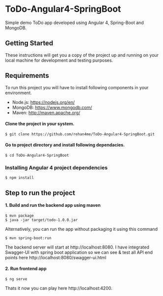 # ToDo-Angular4-SpringBoot

Simple demo ToDo app developed using Angular 4, Spring-Boot and MongoDB.

## Getting Started
These instructions will get you a copy of the project up and running on your local machine for development and testing purposes.

## Requirements
To run this project you will have to install following components in your environment.

- Node.js: https://nodejs.org/en/
- MongoDB: https://www.mongodb.com/
- Maven: http://maven.apache.org/

#### Clone the project in your system.

```
$ git clone https://github.com/rehan4me/ToDo-Angular4-SpringBoot.git
```

#### Go to project directory and install following dependacies.

```
$ cd ToDo-Angular4-SpringBoot
```

### Installing Angular 4 project dependencies

```
$ npm install
```

## Step to run the project
#### 1. Build and run the backend app using maven

```
$ mvn package 
$ java -jar target/todo-1.0.0.jar
```
Alternatively, you can run the app without packaging it using this command
```
$ mvn spring-boot:run
```
The backend server will start at http://localhost:8080. I have integrated Swagger-UI with spring boot application so we can see & test all API end points here http://localhost:8080/swagger-ui.html


#### 2. Run frontend app 

```
$ ng serve
```

Thats it now you can play here http://localhost:4200.
